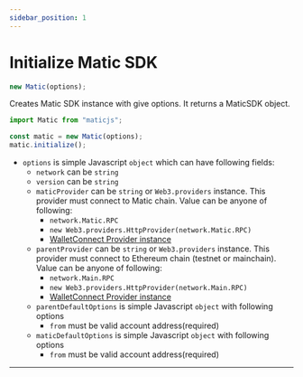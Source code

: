 ```yaml
---
sidebar_position: 1
---
```


# Initialize Matic SDK

```js
new Matic(options);
```

Creates Matic SDK instance with give options. It returns a MaticSDK object.

```js
import Matic from "maticjs";

const matic = new Matic(options);
matic.initialize();
```

- `options` is simple Javascript `object` which can have following fields:
  - `network` can be `string`
  - `version` can be `string`
  - `maticProvider` can be `string` or `Web3.providers` instance. This provider must connect to Matic chain. Value can be anyone of following:
    - `network.Matic.RPC`
    - `new Web3.providers.HttpProvider(network.Matic.RPC)`
    - [WalletConnect Provider instance](https://github.com/WalletConnect/walletconnect-monorepo#for-web3-provider-web3js)
  - `parentProvider` can be `string` or `Web3.providers` instance. This provider must connect to Ethereum chain (testnet or mainchain). Value can be anyone of following:
    - `network.Main.RPC`
    - `new Web3.providers.HttpProvider(network.Main.RPC)`
    - [WalletConnect Provider instance](https://github.com/WalletConnect/walletconnect-monorepo#for-web3-provider-web3js)
  - `parentDefaultOptions` is simple Javascript `object` with following options
    - `from` must be valid account address(required)
  - `maticDefaultOptions` is simple Javascript `object` with following options
    - `from` must be valid account address(required)

---
